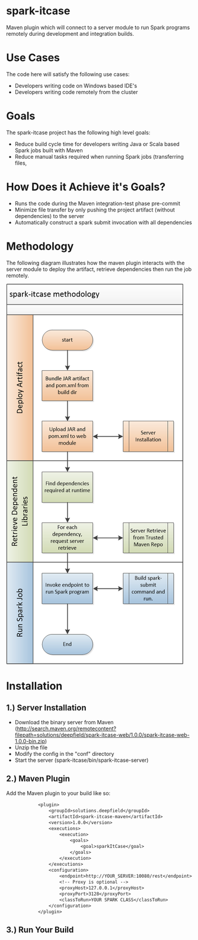 # spark-itcase
Maven plugin which will connect to a server module to run Spark programs remotely during development and integration builds. 

# Use Cases
The code here will satisfy the following use cases:
* Developers writing code on Windows based IDE's
* Developers writing code remotely from the cluster

# Goals
The spark-itcase project has the following high level goals:
* Reduce build cycle time for developers writing Java or Scala based Spark jobs built with Maven
* Reduce manual tasks required when running Spark jobs (transferring files,

# How Does it Achieve it's Goals?
* Runs the code during the Maven integration-test phase pre-commit 
* Minimize file transfer by only pushing the project artifact (without dependencies) to the server
* Automatically construct a spark submit invocation with all dependencies

# Methodology
The following diagram illustrates how the maven plugin interacts with the server module to deploy the artifact, retrieve dependencies then run the job remotely.

![Alt text](methodology.png)

# Installation

## 1.) Server Installation
* Download the binary server from Maven (http://search.maven.org/remotecontent?filepath=solutions/deepfield/spark-itcase-web/1.0.0/spark-itcase-web-1.0.0-bin.zip)
* Unzip the file
* Modify the config in the "conf" directory
* Start the server (spark-itcase/bin/spark-itcase-server)

## 2.) Maven Plugin
Add the Maven plugin to your build like so:

~~~~
			<plugin>
				<groupId>solutions.deepfield</groupId>
				<artifactId>spark-itcase-maven</artifactId>
				<version>1.0.0</version>
				<executions>
					<execution>
						<goals>
							<goal>sparkItCase</goal>
						</goals>
					</execution>
				</executions>
				<configuration>
					<endpoint>http://YOUR_SERVER:10080/rest</endpoint>
					<!-- Proxy is optional -->
					<proxyHost>127.0.0.1</proxyHost>
					<proxyPort>3128</proxyPort>
					<classToRun>YOUR SPARK CLASS</classToRun>
				</configuration>
			</plugin>
~~~~

## 3.) Run Your Build

